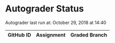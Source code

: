 # Autograder Status
Autograder last run at: October 29, 2018 at 14:40

| GitHub ID | Assignment | Graded Branch |
|-----------|------------|---------------|
